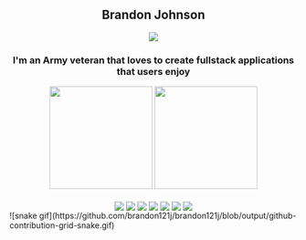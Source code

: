 <div align='center'>
  <h2 border-bottom: "none">Brandon Johnson</h2><a href='https://www.linkedin.com/in/brandon-johnson-ab8113195?lipi=urn%3Ali%3Apage%3Ad_flagship3_profile_view_base_contact_details%3BnsCTD3RkQFquFnCe9VLWAA%3D%3D'><img src='https://img.shields.io/badge/linkedin-%230077B5.svg?style=for-the-badge&logo=linkedin&logoColor=white' /></a>  
  <h3>I'm an Army veteran that loves to create fullstack applications that users enjoy</h3>
</div>

<div align="center">
  <img height="180em" src="https://github-readme-stats.vercel.app/api?username=brandon121j&show_icons=true&theme=radical&include_all_commits=true&count_private=true"/>
  <img height="180em" src="https://github-readme-stats.vercel.app/api/top-langs/?username=brandon121j&layout=compact&langs_count=7&theme=radical"/>
</div>

<div style="display: inline_block" align="center"><br>
  <img src='https://img.shields.io/badge/html5-%23E34F26.svg?style=for-the-badge&logo=html5&logoColor=white' align="center" />
  <img src='https://img.shields.io/badge/css3-%231572B6.svg?style=for-the-badge&logo=css3&logoColor=white' align="center" />
  <img src='https://img.shields.io/badge/javascript-%23323330.svg?style=for-the-badge&logo=javascript&logoColor=%23F7DF1E' align="center" />
  <img src='https://img.shields.io/badge/MongoDB-%234ea94b.svg?style=for-the-badge&logo=mongodb&logoColor=white' align="center" />
  <img src='https://img.shields.io/badge/express.js-%23404d59.svg?style=for-the-badge&logo=express&logoColor=%2361DAFB' align="center" />
  <img src='https://img.shields.io/badge/react-%2320232a.svg?style=for-the-badge&logo=react&logoColor=%2361DAFB' align="center" />
  <img src='https://img.shields.io/badge/node.js-6DA55F?style=for-the-badge&logo=node.js&logoColor=white' align="center" />
</div>

<div>
  ![snake gif](https://github.com/brandon121j/brandon121j/blob/output/github-contribution-grid-snake.gif)
</div>
